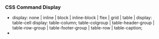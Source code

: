 ### CSS Command Display
* display: none | inline | block | inline-block | flex | grid | table | display: table-cell display: table-column; table-colgroup | table-header-group | table-row-group | table-footer-group | table-row | table-caption;
* 


